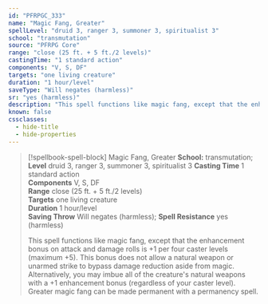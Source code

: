 ```yaml
---
id: "PFRPGC_333"
name: "Magic Fang, Greater"
spellLevel: "druid 3, ranger 3, summoner 3, spiritualist 3"
school: "transmutation"
source: "PFRPG Core"
range: "close (25 ft. + 5 ft./2 levels)"
castingTime: "1 standard action"
components: "V, S, DF"
targets: "one living creature"
duration: "1 hour/level"
saveType: "Will negates (harmless)"
sr: "yes (harmless)"
description: "This spell functions like magic fang, except that the enhancement bonus on attack and damage rolls is +1 per four caster levels (maximum +5). This bonus does not allow a natural weapon or unarmed strike to bypass damage reduction aside from magic.  Alternatively, you may imbue all of the creature's natural weapons with a +1 enhancement bonus (regardless of your caster level).  Greater magic fang can be made permanent with a permanency spell."
known: false
cssclasses:
  - hide-title
  - hide-properties
---
```


> [!spellbook-spell-block] Magic Fang, Greater
> **School:** transmutation; **Level** druid 3, ranger 3, summoner 3, spiritualist 3
> **Casting Time** 1 standard action  
> **Components** V, S, DF  
> **Range** close (25 ft. + 5 ft./2 levels)  
> **Targets** one living creature  
> **Duration** 1 hour/level  
> **Saving Throw** Will negates (harmless); **Spell Resistance** yes (harmless)
> 
> This spell functions like magic fang, except that the enhancement bonus on attack and damage rolls is +1 per four caster levels (maximum +5). This bonus does not allow a natural weapon or unarmed strike to bypass damage reduction aside from magic.  Alternatively, you may imbue all of the creature's natural weapons with a +1 enhancement bonus (regardless of your caster level).  Greater magic fang can be made permanent with a permanency spell.